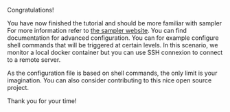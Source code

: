 Congratulations!

You have now finished the tutorial and should be more familiar with sampler
For more information refer to [the sampler website](https://sampler.dev/). You can find documentation for advanced configuration. You can for example configure shell commands that will be triggered at certain levels. In this scenario, we monitor a local docker container but you can use SSH connexion to connect to a remote server.

As the configuration file is based on shell commands, the only limit is your imagination.
You can also consider contributing to this nice open source project.

Thank you for your time!
